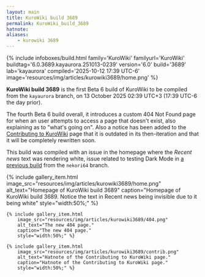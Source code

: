 ```yaml
---
layout: main
title: KuroWiki build 3689
permalink: KuroWiki_build_3689
hatnote:
aliases:
    - kurowiki 3689
---
```

{% include infoboxes/build.html
family='KuroWiki'
familyurl='KuroWiki'
buildtag='6.0.3689.kayaurora.251013-0239'
version='6.0'
build='3689'
lab='kayaurora'
compiled='2025-10-12 17:39 UTC-6'
image='resources/img/articles/kurowiki3689/home.png'
%}

**KuroWiki build 3689** is the first Beta 6 build of KuroWiki to be compiled from the `kayaurora` branch, on 13 October 2025 02:39 UTC+3 (17:39 UTC-6 the day prior).

The fourth Beta 6 build overall, it introduces a custom 404 Not Found page for when an user attempts to access a page that doesn't exist, also explaining as to "what's going on". Also a notice has been added to the [Contributing to KuroWiki](Contributing_to_KuroWiki) page that it is outdated in its then-iteration and that it will be completely rewritten soon.

This build was compiled with an issue in the homepage where the *Recent news* text was rendering white, issue related to testing Dark Mode in [a previous build](KuroWiki_build_3686) from the `nekori64` branch.

<div class="wiki-gallery">
    {% include gallery_item.html 
        image_src="resources/img/articles/kurowiki3689/home.png" 
        alt_text="Homepage of KuroWiki build 3689" 
        caption="Homepage of KuroWiki build 3689. Notice the text in Recent news being invisible due to it being white"
        style="width:50%;" %}

    {% include gallery_item.html 
        image_src="resources/img/articles/kurowiki3689/404.png" 
        alt_text="The new 404 page." 
        caption="The new 404 page."
        style="width:50%;" %}

    {% include gallery_item.html 
        image_src="resources/img/articles/kurowiki3689/contrib.png" 
        alt_text="Hatnote of the Contributing to KuroWiki page." 
        caption="Hatnote of the Contributing to KuroWiki page."
        style="width:50%;" %}
</div>